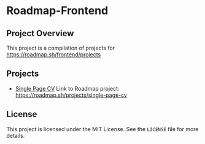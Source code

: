 # Roadmap-Frontend

## Project Overview
This project is a compilation of projects for https://roadmap.sh/frontend/projects
## Projects
- [Single Page CV](./single-page-cv/README.md) Link to Roadmap project: https://roadmap.sh/projects/single-page-cv

## License
This project is licensed under the MIT License. See the `LICENSE` file for more details.